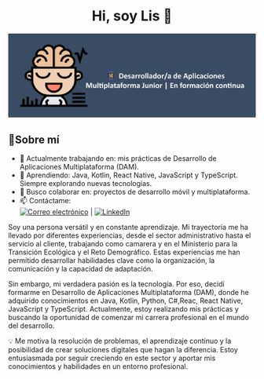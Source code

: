 <div align="center">
  <h1 align="center">Hi, soy Lis 👋</h1>
</div>  
  <img src="fondo_git2.png" alt="Fondo GitHub" width="1100" >

## 🌟Sobre mí

- 🔭 Actualmente trabajando en: mis prácticas de Desarrollo de Aplicaciones Multiplataforma (DAM).
- 🌱 Aprendiendo: Java, Kotlin, React Native, JavaScript y TypeScript. Siempre explorando nuevas tecnologías.
- 👯 Busco colaborar en: proyectos de desarrollo móvil y multiplataforma.
- 📫 Contáctame:  
[![Correo electrónico](https://img.shields.io/badge/Correo-Gmail-blue?logo=gmail&labelColor=%23D3D3D3&color=%23ADD8E6)](mailto:lis.torres.robalino@gmail.com)
 | 
[![LinkedIn](https://img.shields.io/badge/LINKEDIN-Lizeth_Torres-blue?labelColor=%23E6E6FA&color=%23ADD8E6&logo=linkedin&logoColor=white)](https://www.linkedin.com/in/josselyn-lizeth-torres-robalino)






Soy una persona versátil y en constante aprendizaje. Mi trayectoria me ha llevado por diferentes experiencias, desde el sector administrativo hasta el servicio al cliente, trabajando como camarera y en el Ministerio para la Transición Ecológica y el Reto Demográfico. Estas experiencias me han permitido desarrollar habilidades clave como la organización, la comunicación y la capacidad de adaptación.

Sin embargo, mi verdadera pasión es la tecnología. Por eso, decidí formarme en Desarrollo de Aplicaciones Multiplataforma (DAM), donde he adquirido conocimientos en Java, Kotlin, Python, C#,Reac, React Native, JavaScript y TypeScript. Actualmente, estoy realizando mis prácticas y buscando la oportunidad de comenzar mi carrera profesional en el mundo del desarrollo.

💡 Me motiva la resolución de problemas, el aprendizaje continuo y la posibilidad de crear soluciones digitales que hagan la diferencia. Estoy entusiasmada por seguir creciendo en este sector y aportar mis conocimientos y habilidades en un entorno profesional.
